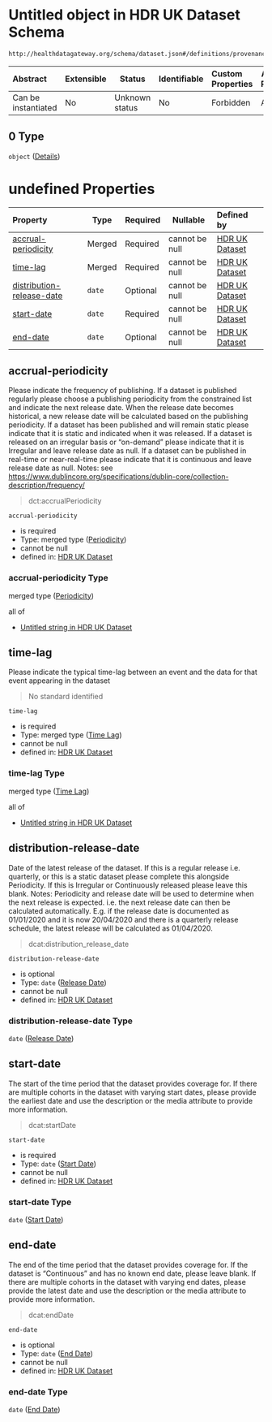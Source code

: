 # Untitled object in HDR UK Dataset Schema

```txt
http://healthdatagateway.org/schema/dataset.json#/definitions/provenance/properties/temporal/allOf/0
```




| Abstract            | Extensible | Status         | Identifiable | Custom Properties | Additional Properties | Access Restrictions | Defined In                                                                 |
| :------------------ | ---------- | -------------- | ------------ | :---------------- | --------------------- | ------------------- | -------------------------------------------------------------------------- |
| Can be instantiated | No         | Unknown status | No           | Forbidden         | Allowed               | none                | [dataset.schema.json\*](../out/dataset.schema.json "open original schema") |

## 0 Type

`object` ([Details](dataset-definitions-temporal.md))

# undefined Properties

| Property                                                | Type   | Required | Nullable       | Defined by                                                                                                                                                                                   |
| :------------------------------------------------------ | ------ | -------- | -------------- | :------------------------------------------------------------------------------------------------------------------------------------------------------------------------------------------- |
| [accrual-periodicity](#accrual-periodicity)             | Merged | Required | cannot be null | [HDR UK Dataset](dataset-definitions-temporal-properties-periodicity.md "http&#x3A;//healthdatagateway.org/schema/dataset.json#/definitions/temporal/properties/accrual-periodicity")        |
| [time-lag](#time-lag)                                   | Merged | Required | cannot be null | [HDR UK Dataset](dataset-definitions-temporal-properties-time-lag.md "http&#x3A;//healthdatagateway.org/schema/dataset.json#/definitions/temporal/properties/time-lag")                      |
| [distribution-release-date](#distribution-release-date) | `date` | Optional | cannot be null | [HDR UK Dataset](dataset-definitions-temporal-properties-release-date.md "http&#x3A;//healthdatagateway.org/schema/dataset.json#/definitions/temporal/properties/distribution-release-date") |
| [start-date](#start-date)                               | `date` | Required | cannot be null | [HDR UK Dataset](dataset-definitions-temporal-properties-start-date.md "http&#x3A;//healthdatagateway.org/schema/dataset.json#/definitions/temporal/properties/start-date")                  |
| [end-date](#end-date)                                   | `date` | Optional | cannot be null | [HDR UK Dataset](dataset-definitions-temporal-properties-end-date.md "http&#x3A;//healthdatagateway.org/schema/dataset.json#/definitions/temporal/properties/end-date")                      |

## accrual-periodicity

Please indicate the frequency of publishing. If a dataset is published regularly please choose a publishing periodicity from the constrained list and indicate the next release date. When the release date becomes historical, a new release date will be calculated based on the publishing periodicity. If a dataset has been published and will remain static please indicate that it is static and indicated when it was released. If a dataset is released on an irregular basis or “on-demand” please indicate that it is Irregular and leave release date as null. If a dataset can be published in real-time or near-real-time please indicate that it is continuous and leave release date as null. Notes: see <https://www.dublincore.org/specifications/dublin-core/collection-description/frequency/>


> dct:accrualPeriodicity
>

`accrual-periodicity`

-   is required
-   Type: merged type ([Periodicity](dataset-definitions-temporal-properties-periodicity.md))
-   cannot be null
-   defined in: [HDR UK Dataset](dataset-definitions-temporal-properties-periodicity.md "http&#x3A;//healthdatagateway.org/schema/dataset.json#/definitions/temporal/properties/accrual-periodicity")

### accrual-periodicity Type

merged type ([Periodicity](dataset-definitions-temporal-properties-periodicity.md))

all of

-   [Untitled string in HDR UK Dataset](dataset-definitions-periodicity.md "check type definition")

## time-lag

Please indicate the typical time-lag between an event and the data for that event appearing in the dataset


> No standard identified
>

`time-lag`

-   is required
-   Type: merged type ([Time Lag](dataset-definitions-temporal-properties-time-lag.md))
-   cannot be null
-   defined in: [HDR UK Dataset](dataset-definitions-temporal-properties-time-lag.md "http&#x3A;//healthdatagateway.org/schema/dataset.json#/definitions/temporal/properties/time-lag")

### time-lag Type

merged type ([Time Lag](dataset-definitions-temporal-properties-time-lag.md))

all of

-   [Untitled string in HDR UK Dataset](dataset-definitions-timelag.md "check type definition")

## distribution-release-date

Date of the latest release of the dataset. If this is a regular release i.e. quarterly, or this is a static dataset please complete this alongside Periodicity. If this is Irregular or Continuously released please leave this blank. Notes: Periodicity and release date will be used to determine when the next release is expected. i.e. the next release date can then be calculated automatically. E.g. if the release date is documented as 01/01/2020 and it is now 20/04/2020 and there is a quarterly release schedule, the latest release will be calculated as 01/04/2020.


> dcat:distribution_release_date
>

`distribution-release-date`

-   is optional
-   Type: `date` ([Release Date](dataset-definitions-temporal-properties-release-date.md))
-   cannot be null
-   defined in: [HDR UK Dataset](dataset-definitions-temporal-properties-release-date.md "http&#x3A;//healthdatagateway.org/schema/dataset.json#/definitions/temporal/properties/distribution-release-date")

### distribution-release-date Type

`date` ([Release Date](dataset-definitions-temporal-properties-release-date.md))

## start-date

The start of the time period that the dataset provides coverage for. If there are multiple cohorts in the dataset with varying start dates, please provide the earliest date and use the description or the media attribute to provide more information.


> dcat:startDate
>

`start-date`

-   is required
-   Type: `date` ([Start Date](dataset-definitions-temporal-properties-start-date.md))
-   cannot be null
-   defined in: [HDR UK Dataset](dataset-definitions-temporal-properties-start-date.md "http&#x3A;//healthdatagateway.org/schema/dataset.json#/definitions/temporal/properties/start-date")

### start-date Type

`date` ([Start Date](dataset-definitions-temporal-properties-start-date.md))

## end-date

The end of the time period that the dataset provides coverage for. If the dataset is “Continuous” and has no known end date, please leave blank. If there are multiple cohorts in the dataset with varying end dates, please provide the latest date and use the description or the media attribute to provide more information.


> dcat:endDate
>

`end-date`

-   is optional
-   Type: `date` ([End Date](dataset-definitions-temporal-properties-end-date.md))
-   cannot be null
-   defined in: [HDR UK Dataset](dataset-definitions-temporal-properties-end-date.md "http&#x3A;//healthdatagateway.org/schema/dataset.json#/definitions/temporal/properties/end-date")

### end-date Type

`date` ([End Date](dataset-definitions-temporal-properties-end-date.md))
